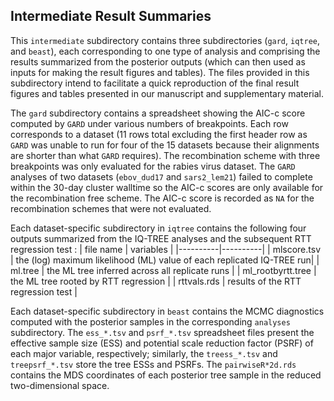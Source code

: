 ## Intermediate Result Summaries
This `intermediate` subdirectory contains three subdirectories (`gard`, `iqtree`, and `beast`), each corresponding to one type of analysis and comprising the results summarized from the posterior outputs (which can then used as inputs for making the result figures and tables).
The files provided in this subdirectory intend to facilitate a quick reproduction of the final result figures and tables presented in our manuscript and supplementary material.

The `gard` subdirectory contains a spreadsheet showing the AIC-c score computed by `GARD` under various numbers of breakpoints.
Each row corresponds to a dataset (11 rows total excluding the first header row as `GARD` was unable to run for four of the 15 datasets because their alignments are shorter than what `GARD` requires).
The recombination scheme with three breakpoints was only evaluated for the rabies virus dataset.
The `GARD` analyses of two datasets (`ebov_dud17` and `sars2_lem21`) failed to complete within the 30-day cluster walltime so the AIC-c scores are only available for the recombination free scheme.
The AIC-c score is recorded as `NA` for the recombination schemes that were not evaluated.

Each dataset-specific subdirectory in `iqtree` contains the following four outputs summarized from the IQ-TREE analyses and the subsequent RTT regression test :
| file name | variables |
|----------|----------|
| mlscore.tsv    | the (log) maximum likelihood (ML) value of each replicated IQ-TREE run|
| ml.tree   | the ML tree inferred across all replicate runs |
| ml_rootbyrtt.tree   | the ML tree rooted by RTT regression |
| rttvals.rds   | results of the RTT regression test |

Each dataset-specific subdirectory in `beast` contains the MCMC diagnostics computed with the posterior samples in the corresponding `analyses` subdirectory.
The `ess_*.tsv` and `psrf_*.tsv` spreadsheet files present the effective sample size (ESS) and potential scale reduction factor (PSRF) of each major variable, respectively; similarly, the `treess_*.tsv` and `treepsrf_*.tsv` store the tree ESSs and PSRFs.
The `pairwiseR*2d.rds` contains the MDS coordinates of each posterior tree sample in the reduced two-dimensional space.
